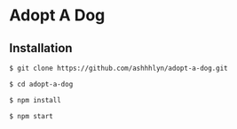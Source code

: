 # Adopt A Dog

## Installation
   ```sh
   $ git clone https://github.com/ashhhlyn/adopt-a-dog.git
   ```
   ```sh
   $ cd adopt-a-dog
   ```
   ```sh
   $ npm install
   ```
   ```sh
   $ npm start
   ```
